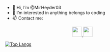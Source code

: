 - 👋 Hi, I’m @MirHeyder03
- 👀 I’m interested in anything belongs to coding
- 📫 Contact me:
<p align="center">
<a href="https://www.linkedin.com/in/mirheyd%C9%99r-y%C9%99hyayev-2aa8b0234/">
  <img color="white" width="32px" src="https://cdn.jsdelivr.net/npm/simple-icons@v6/icons/linkedin.svg" />
</a> 
<a href="https://t.me/MirHeyder03">
  <img  width="32px" src="https://cdn.jsdelivr.net/npm/simple-icons@v6/icons/telegram.svg" />
</p>

![Top Langs](https://github-readme-stats.vercel.app/api/top-langs/?username=MirHeyder03&theme=radical)

<!-- ![MirHeyder03's GitHub stats](https://github-readme-stats.vercel.app/api?username=MirHeyder03&show_icons=true&theme=radical)
 -->

 

